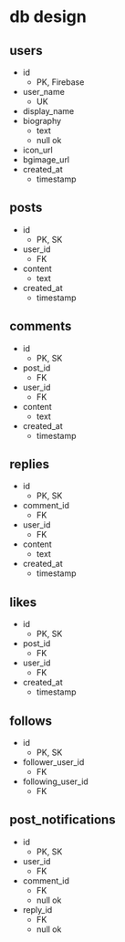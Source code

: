 # db design

## users
- id
    - PK, Firebase
- user_name
    - UK
- display_name
- biography
    - text
    - null ok
- icon_url
- bgimage_url
- created_at
    - timestamp

## posts
- id
    - PK, SK
- user_id
    - FK
- content
    - text
- created_at
    - timestamp

## comments
- id
    - PK, SK
- post_id
    - FK
- user_id
    - FK
- content
    - text
- created_at
    - timestamp

## replies
- id
    - PK, SK
- comment_id
    - FK
- user_id
    - FK
- content
    - text
- created_at
    - timestamp

## likes
- id
    - PK, SK
- post_id
    - FK
- user_id
    - FK
- created_at
    - timestamp

## follows
- id
    - PK, SK
- follower_user_id
    - FK
- following_user_id
    - FK

## post_notifications
- id
    - PK, SK
- user_id
    - FK
- comment_id
    - FK
    - null ok
- reply_id
    - FK
    - null ok
